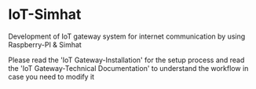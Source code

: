 # IoT-Simhat
Development of IoT gateway system for internet communication by using Raspberry-PI &amp; Simhat

Please read the 'IoT Gateway-Installation' for the setup process
and read the 'IoT Gateway-Technical Documentation' to understand the workflow in case you need to modify it

